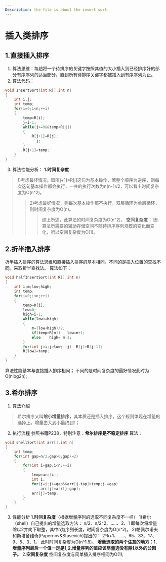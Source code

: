 ```yaml
---
Description: the file is about the insert sort.
---
```

# 插入类排序
## 1.直接插入排序
1. 算法思维：每趟将一个待排序的关键字按照其值的大小插入到已经排序好的部分有序序列的适当部分，直到所有待排序关键字都被插入到有序序列为止。
2. 算法代码：
```c
void InsertSort(int R[],int n)
{
	int i,j;
	int temp;
	for(i=0;i<n;++i)
	{
		temp=R[i];
		j=i-1;
		while(j>=0&&temp<R[j])
		{
			R[j+1]=R[j];
			--j;
		}
		R[j+1]=temp;
	}
}
```
3. 算法性能分析：
**1.时间复杂度**
>1)考虑最坏情况，取R[j+1]=R[j]这句为基本操作，若整个顺序为逆序，则每次这句基本操作都会执行，一共的执行次数为n(n-1)/2，可以看出时间复杂度为O(n^2)。<br>
>>2)考虑最好情况，则每次基本操作都不执行，双层循环为单层循环，则时间复杂度为O(n)。
>>>综上所述，此算法的时间复杂度为O(n^2)。
**空间复杂度：**
因算法所需要的辅助存储空间不随待排序序列规模的变化而变化，所以空间复杂度为O(1)。
## 2.折半插入排序
折半插入排序的算法思维和直接插入排序的基本相同，不同的是插入位置的查找不同。采取折半查找法。
算法如下：
```c
void halfInsertSort(int R[],int n)
{
	int i;m;low;high;
	int temp;
	for(i=0;i<n;++i)
	{
		temp=R[i];
		low=0;
		high=i-1;
		while(low<=high)
		{
			m=(low+high)/2;
			if(temp>R[m])	low=m+1;
			else	high= m-1;
		}
		for(int j=i;j>low;--j)	R[j]=R[j-1];
		R[low]=temp;
	}
}
```
算法性能基本与直接插入排序相同；
不同的是时间复杂度的最好情况此时为O(nlog2n);
## 3.希尔排序
1. 算法介绍
>希尔排序又叫**缩小增量排序**，其本质还是插入排序，这个规则体现在增量的选择上。增量由大到小最终到1；
2. 执行流程
参照书籍P238，特别注意：**希尔排序是不稳定排序**
算法：
```c
void shellSort(int arr[],int n)
{
	int temp;
	for(int gap=n/2;gap>0;gap/=2)
	{
		for(int i=gap;i<n;++i)
		{
			temp=arr[i];
			int i;
			for(j=i;j>=gap&&arr[j-tap]>temp;j-=gap)
				arr[j]=arr[j-gap];
			arr[j]=temp;
		}
	}
}
```
3. 性能分析
	1.**时间复杂度**（根据增量序列的选取不同复杂度不一样）
	1)希尔（shell）自己提出的增量选取方法：
	n/2、n/2^2、.....、2、1
	即每次将增量除以2并向下取整，其中n为序列长度，时间复杂度为O(n^2)。
	2)帕佩尔诺夫和斯塔舍维奇(Papernov&Stasevich)提出的：
	2^k+1、.....、65、33、17、9、5、3、1。
	此时时间复杂度为O(n^1.5)。
	**增量选取的两个注意的地方：1.增量序列最后一个值一定是1;2.增量序列的值应该尽量选没有除1以外的公因子。**
	2.**空间复杂度**
		空间复杂度与简单插入排序相同为O(1);
